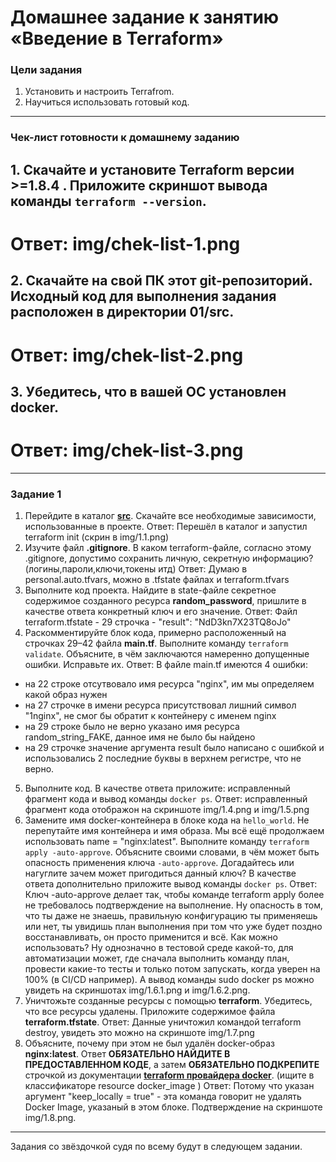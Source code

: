 # Домашнее задание к занятию «Введение в Terraform»

### Цели задания

1. Установить и настроить Terrafrom.
2. Научиться использовать готовый код.

------

### Чек-лист готовности к домашнему заданию

## 1. Скачайте и установите **Terraform** версии >=1.8.4 . Приложите скриншот вывода команды ```terraform --version```.
# Ответ: img/chek-list-1.png
## 2. Скачайте на свой ПК этот git-репозиторий. Исходный код для выполнения задания расположен в директории **01/src**.
# Ответ: img/chek-list-2.png
## 3. Убедитесь, что в вашей ОС установлен docker.
# Ответ: img/chek-list-3.png

------

### Задание 1

1. Перейдите в каталог [**src**](https://github.com/netology-code/ter-homeworks/tree/main/01/src). Скачайте все необходимые зависимости, использованные в проекте.
Ответ: Перешёл в каталог и запустил terraform init (скрин в img/1.1.png)
2. Изучите файл **.gitignore**. В каком terraform-файле, согласно этому .gitignore, допустимо сохранить личную, секретную информацию?(логины,пароли,ключи,токены итд)
Ответ: Думаю в personal.auto.tfvars, можно в .tfstate файлах и terraform.tfvars
3. Выполните код проекта. Найдите  в state-файле секретное содержимое созданного ресурса **random_password**, пришлите в качестве ответа конкретный ключ и его значение.
Ответ: Файл terraform.tfstate - 29 строчка - "result": "NdD3kn7X23TQ8oJo"
4. Раскомментируйте блок кода, примерно расположенный на строчках 29–42 файла **main.tf**.
Выполните команду ```terraform validate```. Объясните, в чём заключаются намеренно допущенные ошибки. Исправьте их.
Ответ: В файле main.tf имеются 4 ошибки:
- на 22 строке отсутвовало имя ресурса "nginx", им мы определяем какой образ нужен
- на 27 строчке в имени ресурса присутствовал лишний символ "1nginx", не смог бы обратит к контейнеру с именем nginx
- на 29 строке было не верно указано имя ресурса random_string_FAKE, данное имя не было бы найдено
- на 29 строчке значение аргумента result было написано с ошибкой и использовались 2 последние буквы в верхнем регистре, что не верно.
5. Выполните код. В качестве ответа приложите: исправленный фрагмент кода и вывод команды ```docker ps```.
Ответ: исправленный фрагмент кода отображон на скриншоте img/1.4.png и img/1.5.png
6. Замените имя docker-контейнера в блоке кода на ```hello_world```. Не перепутайте имя контейнера и имя образа. Мы всё ещё продолжаем использовать name = "nginx:latest". Выполните команду ```terraform apply -auto-approve```.
Объясните своими словами, в чём может быть опасность применения ключа  ```-auto-approve```. Догадайтесь или нагуглите зачем может пригодиться данный ключ? В качестве ответа дополнительно приложите вывод команды ```docker ps```.
Ответ: Ключ -auto-approve делает так, чтобы команде terraform apply более не требовалось подтверждение на выполнение. Ну опасность в том, что ты даже не знаешь, правильную конфигурацию ты применяешь или нет, ты увидишь план выполнения при том что уже будет поздно восстанавливать, он просто применится и всё. Как можно использовать? Ну однозначно в тестовой среде какой-то, для автоматизации может, где сначала выполнить команду план, провести какие-то тесты и только потом запускать, когда уверен на 100% (в CI/CD например). А вывод команды sudo docker ps можно увидеть на скриншотах img/1.6.1.png и img/1.6.2.png.
8. Уничтожьте созданные ресурсы с помощью **terraform**. Убедитесь, что все ресурсы удалены. Приложите содержимое файла **terraform.tfstate**. 
Ответ: Данные уничтожил командой terraform destroy, увидеть это можно на скриншоте img/1.7.png
9. Объясните, почему при этом не был удалён docker-образ **nginx:latest**. Ответ **ОБЯЗАТЕЛЬНО НАЙДИТЕ В ПРЕДОСТАВЛЕННОМ КОДЕ**, а затем **ОБЯЗАТЕЛЬНО ПОДКРЕПИТЕ** строчкой из документации [**terraform провайдера docker**](https://docs.comcloud.xyz/providers/kreuzwerker/docker/latest/docs).  (ищите в классификаторе resource docker_image )
Ответ: Потому что указан аргумент "keep_locally = true" - эта команда говорит не удалять Docker Image, указаный в этом блоке. Подтверждение на скриншоте img/1.8.png.

------

Задания со звёздочкой судя по всему будут в следующем задании.